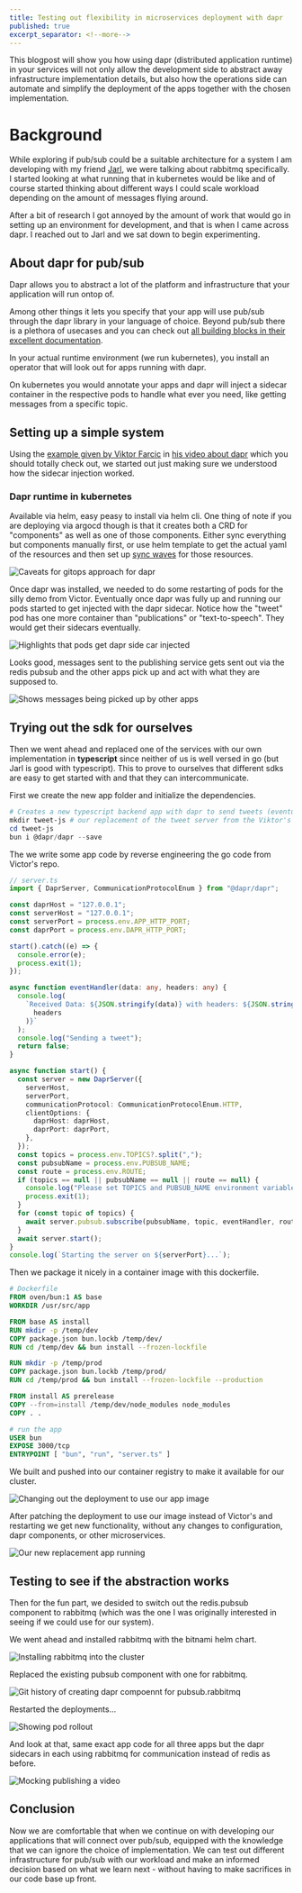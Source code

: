 ```yaml
---
title: Testing out flexibility in microservices deployment with dapr
published: true
excerpt_separator: <!--more-->
---
```


This blogpost will show you how using dapr (distributed application runtime) in your services will not only allow the development side to abstract away infrastructure implementation details, but also how the operations side can automate and simplify the deployment of the apps together with the chosen implementation.

<!--more-->

# Background

While exploring if pub/sub could be a suitable architecture for a system I am developing with my friend [Jarl](https://www.linkedin.com/in/jarllindquist/), we were talking about rabbitmq specifically. I started looking at what running that in kubernetes would be like and of course started thinking about different ways I could scale workload depending on the amount of messages flying around.

After a bit of research I got annoyed by the amount of work that would go in setting up an environment for development, and that is when I came across dapr. I reached out to Jarl and we sat down to begin experimenting.

## About dapr for pub/sub

Dapr allows you to abstract a lot of the platform and infrastructure that your application will run ontop of.

Among other things it lets you specify that your app will use pub/sub through the dapr library in your language of choice. Beyond pub/sub there is a plethora of usecases and you can check out [all building blocks in their excellent documentation](https://docs.dapr.io/concepts/building-blocks-concept/).

In your actual runtime environment (we run kubernetes), you install an operator that will look out for apps running with dapr.

On kubernetes you would annotate your apps and dapr will inject a sidecar container in the respective pods to handle what ever you need, like getting messages from a specific topic.

## Setting up a simple system

Using the [example given by Viktor Farcic](https://gist.github.com/vfarcic/8d941690a087b0de0e2731a52cfb1f51) in [his video about dapr](https://youtu.be/-4sHUvfk2Eg) which you should totally check out, we started out just making sure we understood how the sidecar injection worked.

### Dapr runtime in kubernetes

Available via helm, easy peasy to install via helm cli. One thing of note if you are deploying via argocd though is that it creates both a CRD for "components" as well as one of those components. Either sync everything but components manually first, or use helm template to get the actual yaml of the resources and then set up [sync waves](https://argo-cd.readthedocs.io/en/stable/user-guide/sync-waves/#how-do-i-configure-phases) for those resources.

![Caveats for gitops approach for dapr](../assets/dapr-Caveats-for-gitops-approach-for-dapr.png)

Once dapr was installed, we needed to do some restarting of pods for the silly demo from Victor. Eventually once dapr was fully up and running our pods started to get injected with the dapr sidecar. Notice how the "tweet" pod has one more container than "publications" or "text-to-speech". They would get their sidecars eventually.

![Highlights that pods get dapr side car injected](../assets/dapr-Highlights-that-pods-get-dapr-side-car-injected.png)

Looks good, messages sent to the publishing service gets sent out via the redis pubsub and the other apps pick up and act with what they are supposed to.

![Shows messages being picked up by other apps](../assets/dapr-Shows-messages-being-picked-up-by-other-apps.png)

## Trying out the sdk for ourselves

Then we went ahead and replaced one of the services with our own implementation in **typescript** since neither of us is well versed in go (but Jarl is good with typescript). This to prove to ourselves that different sdks are easy to get started with and that they can intercommunicate.

First we create the new app folder and initialize the dependencies.

``` powershell
# Creates a new typescript backend app with dapr to send tweets (eventually, the posting to social media is left as an excercise for the reader).
mkdir tweet-js # our replacement of the tweet server from the Viktor's silly demo
cd tweet-js
bun i @dapr/dapr --save 
```

The we write some app code by reverse engineering the go code from Victor's repo.

``` typescript
// server.ts
import { DaprServer, CommunicationProtocolEnum } from "@dapr/dapr";

const daprHost = "127.0.0.1";
const serverHost = "127.0.0.1";
const serverPort = process.env.APP_HTTP_PORT;
const daprPort = process.env.DAPR_HTTP_PORT;

start().catch((e) => {
  console.error(e);
  process.exit(1);
});

async function eventHandler(data: any, headers: any) {
  console.log(
    `Received Data: ${JSON.stringify(data)} with headers: ${JSON.stringify(
      headers
    )}`
  );
  console.log("Sending a tweet");
  return false;
}

async function start() {
  const server = new DaprServer({
    serverHost,
    serverPort,
    communicationProtocol: CommunicationProtocolEnum.HTTP,
    clientOptions: {
      daprHost: daprHost,
      daprPort: daprPort,
    },
  });
  const topics = process.env.TOPICS?.split(",");
  const pubsubName = process.env.PUBSUB_NAME;
  const route = process.env.ROUTE;
  if (topics == null || pubsubName == null || route == null) {
    console.log("Please set TOPICS and PUBSUB_NAME environment variables");
    process.exit(1);
  }
  for (const topic of topics) {
    await server.pubsub.subscribe(pubsubName, topic, eventHandler, route);
  }
  await server.start();
}
console.log(`Starting the server on ${serverPort}...`);


```

Then we package it nicely in a container image with this dockerfile.

``` Dockerfile
# Dockerfile
FROM oven/bun:1 AS base
WORKDIR /usr/src/app

FROM base AS install
RUN mkdir -p /temp/dev
COPY package.json bun.lockb /temp/dev/
RUN cd /temp/dev && bun install --frozen-lockfile

RUN mkdir -p /temp/prod
COPY package.json bun.lockb /temp/prod/
RUN cd /temp/prod && bun install --frozen-lockfile --production

FROM install AS prerelease
COPY --from=install /temp/dev/node_modules node_modules
COPY . .

# run the app
USER bun
EXPOSE 3000/tcp
ENTRYPOINT [ "bun", "run", "server.ts" ]
```

We built and pushed into our container registry to make it available for our cluster.

![Changing out the deployment to use our app image](../assets/dapr-Changing-out-the-deployment-to-use-our-app-image.png)

After patching the deployment to use our image instead of Victor's and restarting we get new functionality, without any changes to configuration, dapr components, or other microservices.

![Our new replacement app running](../assets/dapr-Our-new-replacement-app-running.png)

## Testing to see if the abstraction works

Then for the fun part, we desided to switch out the redis.pubsub component to rabbitmq (which was the one I was originally interested in seeing if we could use for our system).

We went ahead and installed rabbitmq with the bitnami helm chart.

![Installing rabbitmq into the cluster](../assets/dapr-Installing-rabbitmq-into-the-cluster.png)

Replaced the existing pubsub component with one for rabbitmq.

![Git history of creating dapr compoennt for pubsub.rabbitmq](../assets/dapr-Git-history-of-creating-dapr-compoennt-for-pubsub.rabbitmq.png)

Restarted the deployments...

![Showing pod rollout](../assets/dapr-Showing-pod-rollout.png)

And look at that, same exact app code for all three apps but the dapr sidecars in each using rabbitmq for communication instead of redis as before.

![Mocking publishing a video](../assets/dapr-Mocking-publishing-a-video.png)

## Conclusion

Now we are comfortable that when we continue on with developing our applications that will connect over pub/sub, equipped with the knowledge that we can ignore the choice of implementation. We can test out different infrastructure for pub/sub with our workload and make an informed decision based on what we learn next - without having to make sacrifices in our code base up front.